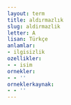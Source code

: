 ```yaml
---
layout: term
title: aldırmazlık
slug: aldirmazlik
letter: A
lisan: Türkçe
anlamlar:
- ilgisizlik
ozellikler:
- - isim
ornekler:
- - ''
orneklerkaynak:
- - ''
---
```

